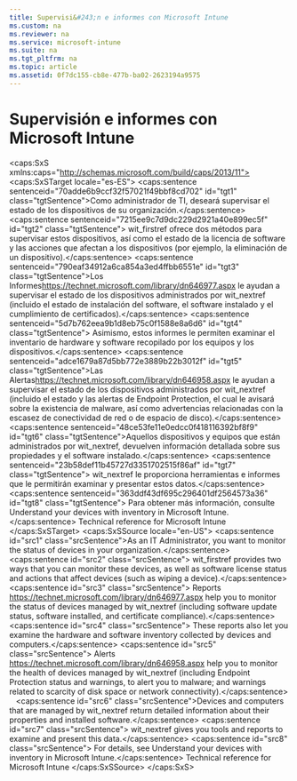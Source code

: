 ```yaml
---
title: Supervisi&#243;n e informes con Microsoft Intune
ms.custom: na
ms.reviewer: na
ms.service: microsoft-intune
ms.suite: na
ms.tgt_pltfrm: na
ms.topic: article
ms.assetid: 0f7dc155-cb8e-477b-ba02-2623194a9575
---
```

# Supervisi&#243;n e informes con Microsoft Intune
<?xml version="1.0" encoding="utf-8"?>
<caps:SxS xmlns:caps="http://schemas.microsoft.com/build/caps/2013/11">
  <caps:SxSTarget locale="es-ES">
    <developerConceptualDocument xsi:schemaLocation="http://ddue.schemas.microsoft.com/authoring/2003/5 http://dduestorage.blob.core.windows.net/ddueschema/developer.xsd" xmlns="http://ddue.schemas.microsoft.com/authoring/2003/5" xmlns:xlink="http://www.w3.org/1999/xlink" xmlns:xsi="http://www.w3.org/2001/XMLSchema-instance">
      <introduction>
        <para>
          <caps:sentence sentenceid="70adde6b9ccf32f57021f49bbf8cd702" id="tgt1" class="tgtSentence">Como administrador de TI, deseará supervisar el estado de los dispositivos de su organización.</caps:sentence>
          <caps:sentence sentenceid="7215ee9c7d9dc229d2921a40e899ec5f" id="tgt2" class="tgtSentence">
            <token>wit_firstref</token> ofrece dos métodos para supervisar estos dispositivos, así como el estado de la licencia de software y las acciones que afectan a los dispositivos (por ejemplo, la eliminación de un dispositivo).</caps:sentence>
        </para>
        <list class="bullet">
          <listItem>
            <para>
              <caps:sentence sentenceid="790eaf34912a6ca854a3ed4ffbb6551e" id="tgt3" class="tgtSentence">Los <legacyBold><externalLink><linkText>Informes</linkText><linkUri>https://technet.microsoft.com/library/dn646977.aspx</linkUri></externalLink></legacyBold> le ayudan a supervisar el estado de los dispositivos administrados por <token>wit_nextref</token> (incluido el estado de instalación del software, el software instalado y el cumplimiento de certificados).</caps:sentence>
              <caps:sentence sentenceid="5d7b762eea9b1d8eb75c0f1588e8a6d6" id="tgt4" class="tgtSentence"> Asimismo, estos informes le permiten examinar el inventario de hardware y software recopilado por los equipos y los dispositivos.</caps:sentence>
            </para>
          </listItem>
          <listItem>
            <para>
              <caps:sentence sentenceid="adce1679a87d5bb772e3889b22b3012f" id="tgt5" class="tgtSentence">Las <legacyBold><externalLink><linkText>Alertas</linkText><linkUri>https://technet.microsoft.com/library/dn646958.aspx</linkUri></externalLink></legacyBold> le ayudan a supervisar el estado de los dispositivos administrados por <token>wit_nextref</token> (incluido el estado y las alertas de Endpoint Protection, el cual le avisará sobre la existencia de malware, así como advertencias relacionadas con la escasez de conectividad de red o de espacio de disco).</caps:sentence> 
  </para>
          </listItem>
          <listItem>
            <para>
              <caps:sentence sentenceid="48ce53fe11e0edcc0f418116392bf8f9" id="tgt6" class="tgtSentence">Aquellos dispositivos y equipos que están administrados por <token>wit_nextref</token>, devuelven información detallada sobre sus propiedades y el software instalado.</caps:sentence>
              <caps:sentence sentenceid="23b58def11b45727d3351702515f86af" id="tgt7" class="tgtSentence">
                <token>wit_nextref</token> le proporciona herramientas e informes que le permitirán examinar y presentar estos datos.</caps:sentence>
              <caps:sentence sentenceid="363ddf43df695c296401df2564573a36" id="tgt8" class="tgtSentence"> Para obtener más información, consulte <link xlink:href="312911fe-b963-4949-9911-ae425e0590b2">Understand your devices with inventory in Microsoft Intune</link>.</caps:sentence>
            </para>
          </listItem>
        </list>
      </introduction>
      <relatedTopics>
        <link xlink:href="110cbdbf-8f9b-4c1b-9e3e-184113cd711c">Technical reference for Microsoft Intune</link>
      </relatedTopics>
    </developerConceptualDocument>
  </caps:SxSTarget>
  <caps:SxSSource locale="en-US">
    <developerConceptualDocument xsi:schemaLocation="http://ddue.schemas.microsoft.com/authoring/2003/5 http://dduestorage.blob.core.windows.net/ddueschema/developer.xsd" xmlns="http://ddue.schemas.microsoft.com/authoring/2003/5" xmlns:xlink="http://www.w3.org/1999/xlink" xmlns:xsi="http://www.w3.org/2001/XMLSchema-instance">
      <introduction>
        <para>
          <caps:sentence id="src1" class="srcSentence">As an IT Administrator, you want to monitor the status of devices in your organization.</caps:sentence>
          <caps:sentence id="src2" class="srcSentence">
            <token>wit_firstref</token> provides two ways that you can monitor these devices, as well as software license status and actions that affect devices (such as wiping a device).</caps:sentence>
        </para>
        <list class="bullet">
          <listItem>
            <para>
              <caps:sentence id="src3" class="srcSentence">
                <legacyBold>
                  <externalLink>
                    <linkText>Reports</linkText>
                    <linkUri>https://technet.microsoft.com/library/dn646977.aspx</linkUri>
                  </externalLink>
                </legacyBold> help you to monitor the status of devices managed by <token>wit_nextref</token> (including software update status, software installed, and certificate compliance).</caps:sentence>
              <caps:sentence id="src4" class="srcSentence"> These reports also let you examine the hardware and software inventory collected by devices and computers.</caps:sentence>
            </para>
          </listItem>
          <listItem>
            <para>
              <caps:sentence id="src5" class="srcSentence">
                <legacyBold>
                  <externalLink>
                    <linkText>Alerts</linkText>
                    <linkUri>https://technet.microsoft.com/library/dn646958.aspx</linkUri>
                  </externalLink>
                </legacyBold> help you to monitor the health of devices managed by <token>wit_nextref</token> (including Endpoint Protection status and warnings, to alert you to malware; and warnings related to scarcity of disk space or network connectivity).</caps:sentence> 
  </para>
          </listItem>
          <listItem>
            <para>
              <caps:sentence id="src6" class="srcSentence">Devices and computers that are managed by <token>wit_nextref</token> return detailed information about their properties and installed software.</caps:sentence>
              <caps:sentence id="src7" class="srcSentence">
                <token>wit_nextref</token> gives you tools and reports to examine and present this data.</caps:sentence>
              <caps:sentence id="src8" class="srcSentence"> For details, see <link xlink:href="312911fe-b963-4949-9911-ae425e0590b2">Understand your devices with inventory in Microsoft Intune</link>.</caps:sentence>
            </para>
          </listItem>
        </list>
      </introduction>
      <relatedTopics>
        <link xlink:href="110cbdbf-8f9b-4c1b-9e3e-184113cd711c">Technical reference for Microsoft Intune</link>
      </relatedTopics>
    </developerConceptualDocument>
  </caps:SxSSource>
</caps:SxS>